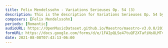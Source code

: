 ```yaml
---
title: Felix Mendelssohn - Variations Serieuses Op. 54 (3)
description: This is the description for Variations Serieuses Op. 54 by Felix Mendelssohn
composers: [Felix Mendelssohn]
periods: [Romantic]
audioURL: https://OpenMusicDataset.github.io/Maestro/maestro-v3.0.0/2017/MIDI-Unprocessed_074_PIANO074_MID--AUDIO-split_07-08-17_Piano-e_2-04_wav--1.midi
formURL: https://docs.google.com/forms/d/e/1FAIpQLSe47tuQF2XTafiNsOLMTvRrBGj2BHtsUNLu9Xo2k4nPTmHYUA/viewform
date: 2021-08-08T07:43:13-06:00
---
```

